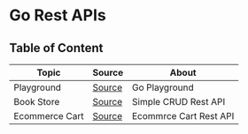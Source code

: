 # Go Rest APIs

## Table of Content

| Topic          | Source                      | About                  |
| -------------- | --------------------------- | ---------------------- |
| Playground     | [Source](./playground/)     | Go Playground          |
| Book Store     | [Source](./book-store/)     | Simple CRUD Rest API   |
| Ecommerce Cart | [Source](./ecommerce-cart/) | Ecommrce Cart Rest API |
